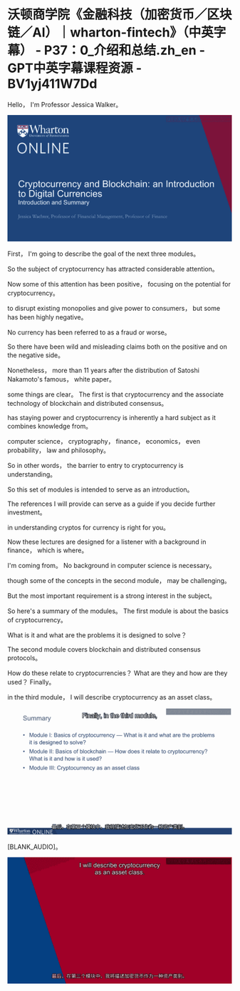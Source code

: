 # 沃顿商学院《金融科技（加密货币／区块链／AI）｜wharton-fintech》（中英字幕） - P37：0_介绍和总结.zh_en - GPT中英字幕课程资源 - BV1yj411W7Dd

 Hello， I'm Professor Jessica Walker。

![](img/64298751e68e2e0916534b96ba114377_1.png)

 First， I'm going to describe the goal of the next three modules。

 So the subject of cryptocurrency has attracted considerable attention。

 Now some of this attention has been positive， focusing on the potential for cryptocurrency。

 to disrupt existing monopolies and give power to consumers， but some has been highly negative。

 No currency has been referred to as a fraud or worse。

 So there have been wild and misleading claims both on the positive and on the negative side。

 Nonetheless， more than 11 years after the distribution of Satoshi Nakamoto's famous， white paper。

 some things are clear。 The first is that cryptocurrency and the associate technology of blockchain and distributed consensus。

 has staying power and cryptocurrency is inherently a hard subject as it combines knowledge from。

 computer science， cryptography， finance， economics， even probability， law and philosophy。

 So in other words， the barrier to entry to cryptocurrency is understanding。

 So this set of modules is intended to serve as an introduction。

 The references I will provide can serve as a guide if you decide further investment。

 in understanding cryptos for currency is right for you。

 Now these lectures are designed for a listener with a background in finance， which is where。

 I'm coming from。 No background in computer science is necessary。

 though some of the concepts in the second module， may be challenging。

 But the most important requirement is a strong interest in the subject。

 So here's a summary of the modules。 The first module is about the basics of cryptocurrency。

 What is it and what are the problems it is designed to solve？

 The second module covers blockchain and distributed consensus protocols。

 How do these relate to cryptocurrencies？ What are they and how are they used？ Finally。

 in the third module， I will describe cryptocurrency as an asset class。



![](img/64298751e68e2e0916534b96ba114377_3.png)

 [BLANK_AUDIO]。

![](img/64298751e68e2e0916534b96ba114377_5.png)